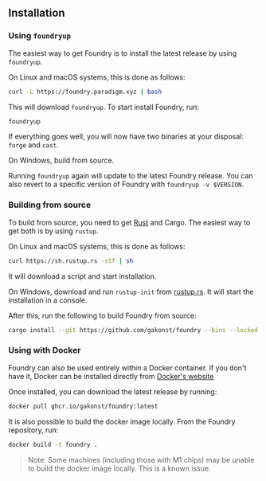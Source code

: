 ## Installation

### Using `foundryup`

The easiest way to get Foundry is to install the latest release by using `foundryup`.

On Linux and macOS systems, this is done as follows:

```sh
curl -L https://foundry.paradigm.xyz | bash
```

This will download `foundryup`. To start install Foundry, run:

```sh
foundryup
```

If everything goes well, you will now have two binaries at your disposal: `forge` and `cast`.

On Windows, build from source.

Running `foundryup` again will update to the latest Foundry release. You can also revert to a specific version of Foundry with `foundryup -v $VERSION`.

### Building from source

To build from source, you need to get [Rust](https://rust-lang.org) and Cargo. The easiest way to get both is by using `rustup`.

On Linux and macOS systems, this is done as follows:

```sh
curl https://sh.rustup.rs -sSf | sh
```

It will download a script and start installation.

On Windows, download and run `rustup-init` from [rustup.rs](https://rustup.rs). It will start the installation in a console.

After this, run the following to build Foundry from source:

```sh
cargo install --git https://github.com/gakonst/foundry --bins --locked
```

### Using with Docker

Foundry can also be used entirely within a Docker container. If you don't have it, Docker can be installed directly from [Docker's website](https://docs.docker.com/get-docker/)

Once installed, you can download the latest release by running:  
```sh
docker pull ghcr.io/gakonst/foundry:latest
```
It is also possible to build the docker image locally. From the Foundry repository, run:
```sh
docker build -t foundry .
```
> Note: Some machines (including those with M1 chips) may be unable to build the docker image locally. This is a known issue.